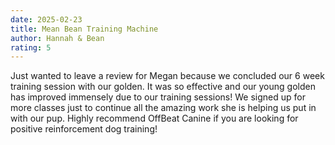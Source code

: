 ```yaml
---
date: 2025-02-23
title: Mean Bean Training Machine
author: Hannah & Bean
rating: 5
---
```

Just wanted to leave a review for Megan because we concluded our 6 week training session with our golden. It was so effective and our young golden has improved immensely due to our training sessions! We signed up for more classes just to continue all the amazing work she is helping us put in with our pup. Highly recommend OffBeat Canine if you are looking for positive reinforcement dog training!
